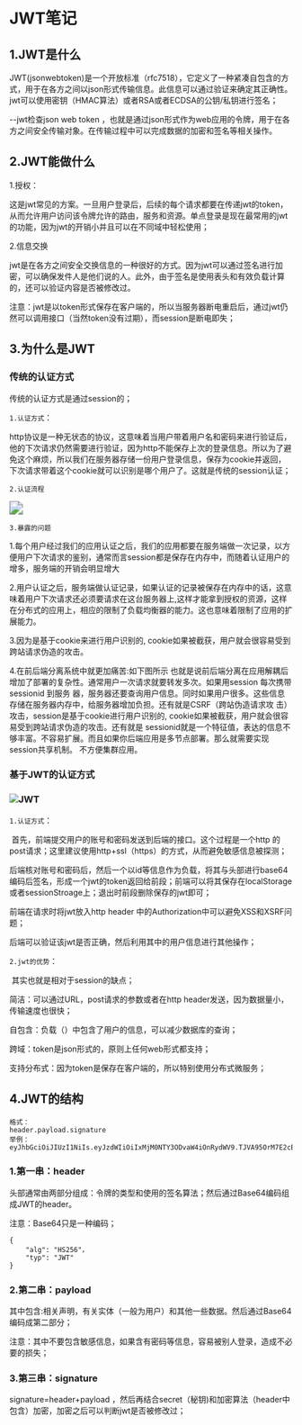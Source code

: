 # JWT笔记

## 1.JWT是什么

JWT(jsonwebtoken)是一个开放标准（rfc7518），它定义了一种紧凑自包含的方式，用于在各方之间以json形式传输信息。此信息可以通过验证来确定其正确性。jwt可以使用密钥（HMAC算法）或者RSA或者ECDSA的公钥/私钥进行签名；

--jwt检查json web token ，也就是通过json形式作为web应用的令牌，用于在各方之间安全传输对象。在传输过程中可以完成数据的加密和签名等相关操作。

## 2.JWT能做什么

1.授权：

这是jwt常见的方案。一旦用户登录后，后续的每个请求都要在传递jwt的token，从而允许用户访问该令牌允许的路由，服务和资源。单点登录是现在最常用的jwt的功能，因为jwt的开销小并且可以在不同域中轻松使用；

2.信息交换

jwt是在各方之间安全交换信息的一种很好的方式。因为jwt可以通过签名进行加密，可以确保发件人是他们说的人。此外，由于签名是使用表头和有效负载计算的，还可以验证内容是否被修改过。



注意：jwt是以token形式保存在客户端的，所以当服务器断电重启后，通过jwt仍然可以调用接口（当然token没有过期），而session是断电即失；

## 3.为什么是JWT

### 传统的认证方式

传统的认证方式是通过session的；

`1.认证方式`：

http协议是一种无状态的协议，这意味着当用户带着用户名和密码来进行验证后，他的下次请求仍然需要进行验证，因为http不能保存上次的登录信息。所以为了避免这个麻烦，所以我们在服务器存储一份用户登录信息，保存为cookie并返回，下次请求带着这个cookie就可以识别是哪个用户了。这就是传统的session认证；

`2.认证流程`

<img src="https://img-blog.csdnimg.cn/20201022130410229.png?x-oss-process=image/watermark,type_ZmFuZ3poZW5naGVpdGk,shadow_10,text_aHR0cHM6Ly9ibG9nLmNzZG4ubmV0L3VuaXF1ZV9wZXJmZWN0,size_16,color_FFFFFF,t_70#pic_center" style="zoom: 150%;" />

`3.暴露的问题`

1.每个用户经过我们的应用认证之后，我们的应用都要在服务端做一次记录，以方便用户下次请求的鉴别，通常而言session都是保存在内存中，而随着认证用户的增多，服务端的开销会明显增大

2.用户认证之后，服务端做认证记录，如果认证的记录被保存在内存中的话，这意味着用户下次请求还必须要请求在这台服务器上,这样才能拿到授权的资源，这样在分布式的应用上，相应的限制了负载均衡器的能力。这也意味着限制了应用的扩展能力。

3.因为是基于cookie来进行用户识别的, cookie如果被截获，用户就会很容易受到跨站请求伪造的攻击。

4.在前后端分离系统中就更加痛苦:如下图所示
也就是说前后端分离在应用解耦后增加了部署的复杂性。通常用户一次请求就要转发多次。如果用session 每次携带sessionid 到服务	器，服务器还要查询用户信息。同时如果用户很多。这些信息存储在服务器内存中，给服务器增加负担。还有就是CSRF（跨站伪造请求攻	击）攻击，session是基于cookie进行用户识别的, cookie如果被截获，用户就会很容易受到跨站请求伪造的攻击。还有就是	     sessionid就是一个特征值，表达的信息不够丰富。不容易扩展。而且如果你后端应用是多节点部署。那么就需要实现session共享机制。	不方便集群应用。

### 基于JWT的认证方式

### ![JWT](https://img-blog.csdnimg.cn/20201022130449432.png?x-oss-process=image/watermark,type_ZmFuZ3poZW5naGVpdGk,shadow_10,text_aHR0cHM6Ly9ibG9nLmNzZG4ubmV0L3VuaXF1ZV9wZXJmZWN0,size_16,color_FFFFFF,t_70#pic_center)

`1.认证方式`：

​	首先，前端提交用户的账号和密码发送到后端的接口。这个过程是一个http 的post请求；这里建议使用http+ssl（https）的方式，从而避免敏感信息被探测；

后端核对账号和密码后，然后一个以id等信息作为负载，将其与头部进行base64编码后签名，形成一个jwt的token返回给前段；前端可以将其保存在localStorage或者sessionStroage上；退出时前段删除保存的jwt即可；

前端在请求时将jwt放入http header 中的Authorization中可以避免XSS和XSRF问题；

后端可以验证该jwt是否正确，然后利用其中的用户信息进行其他操作；



`2.jwt的优势`：

​		其实也就是相对于session的缺点；

简洁：可以通过URL，post请求的参数或者在http header发送，因为数据量小，传输速度也很快；

自包含：负载（）中包含了用户的信息，可以减少数据库的查询；

跨域：token是json形式的，原则上任何web形式都支持；

支持分布式：因为token是保存在客户端的，所以特别使用分布式微服务；



## 4.JWT的结构

```
格式：
header.payload.signature
举例：
eyJhbGciOiJIUzI1NiIs.eyJzdWIiOiIxMjM0NTY3ODvaW4iOnRydWV9.TJVA95OrM7E2cB
```

### 1.第一串：header

头部通常由两部分组成：令牌的类型和使用的签名算法；然后通过Base64编码组成JWT的header。

注意：Base64只是一种编码；

```
{
	"alg": "HS256"，
	"typ": "JWT"
}
```

### 2.第二串：payload

其中包含:相关声明，有关实体（一般为用户）和其他一些数据。然后通过Base64编码成第二部分；

注意：其中不要包含敏感信息，如果含有密码等信息，容易被别人登录，造成不必要的损失；

### 3.第三串：signature

signature=header+payload ，然后再结合secret（秘钥)和加密算法（header中包含）加密，加密之后可以判断jwt是否被修改过；
